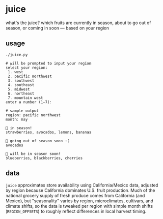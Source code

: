 # juice

what's the juice? which fruits are currently in season, about to go out of season, or coming in soon — based on your region

## usage

```
./juice.py

# will be prompted to input your region
select your region:
 1. west
 2. pacific northwest
 3. southwest
 4. southeast
 5. midwest
 6. northeast
 7. mountain west
enter a number (1–7):

# sample output
region: pacific northwest
month: may

🍓 in season!
strawberries, avocados, lemons, bananas

🍂 going out of season soon :(
avocados

🌱 will be in season soon!
blueberries, blackberries, cherries
```

## data
`juice` approximates store availability using California/Mexico data, adjusted by region because California dominates U.S. fruit production. Much of the national grocery supply of fresh produce comes from California (and Mexico), but "seasonality" varies by region, microclimates, cultivars, and climate shifts, so the data is tweaked per region with simple month shifts (`REGION_OFFSETS`) to roughly reflect differences in local harvest timing.
